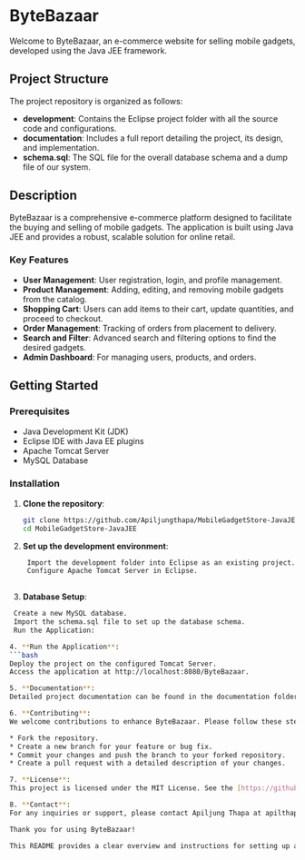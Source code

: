 # ByteBazaar

Welcome to ByteBazaar, an e-commerce website for selling mobile gadgets, developed using the Java JEE framework.

## Project Structure

The project repository is organized as follows:

- **development**: Contains the Eclipse project folder with all the source code and configurations.
- **documentation**: Includes a full report detailing the project, its design, and implementation.
- **schema.sql**: The SQL file for the overall database schema and a dump file of our system.

## Description

ByteBazaar is a comprehensive e-commerce platform designed to facilitate the buying and selling of mobile gadgets. The application is built using Java JEE and provides a robust, scalable solution for online retail.

### Key Features

- **User Management**: User registration, login, and profile management.
- **Product Management**: Adding, editing, and removing mobile gadgets from the catalog.
- **Shopping Cart**: Users can add items to their cart, update quantities, and proceed to checkout.
- **Order Management**: Tracking of orders from placement to delivery.
- **Search and Filter**: Advanced search and filtering options to find the desired gadgets.
- **Admin Dashboard**: For managing users, products, and orders.

## Getting Started

### Prerequisites

- Java Development Kit (JDK)
- Eclipse IDE with Java EE plugins
- Apache Tomcat Server
- MySQL Database

### Installation

1. **Clone the repository**:
   ```bash
   git clone https://github.com/Apiljungthapa/MobileGadgetStore-JavaJEE.git
   cd MobileGadgetStore-JavaJEE


2. **Set up the development environment**:
   ```bash 
    Import the development folder into Eclipse as an existing project.
    Configure Apache Tomcat Server in Eclipse.
  
3. **Database Setup**:
  ```bash
   Create a new MySQL database.
   Import the schema.sql file to set up the database schema.
   Run the Application:

4. **Run the Application**:
 ```bash
 Deploy the project on the configured Tomcat Server.
 Access the application at http://localhost:8080/ByteBazaar.

5. **Documentation**:
Detailed project documentation can be found in the documentation folder. This includes the project report, design diagrams, and user manuals.

6. **Contributing**:
We welcome contributions to enhance ByteBazaar. Please follow these steps to contribute:

* Fork the repository.
* Create a new branch for your feature or bug fix.
* Commit your changes and push the branch to your forked repository.
* Create a pull request with a detailed description of your changes.

7. **License**:
This project is licensed under the MIT License. See the [https://github.com/Apiljungthapa/MobileGadgetStore-JavaJEE/blob/master/LICENSE] for more details.

8. **Contact**:
For any inquiries or support, please contact Apiljung Thapa at apilthapa87@gmail.com.

Thank you for using ByteBazaar!

This README provides a clear overview and instructions for setting up and contributing to the project.
